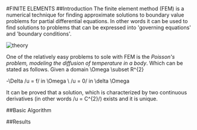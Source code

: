 #FINITE ELEMENTS
##Introduction
The finite element method (FEM) is a numerical technique for finding approximate solutions to boundary value problems for partial differential equations. In other words it can be used to find solutions to problems that can be expressed into 'governing equations' and 'boundary conditions'.


![theory]([file:images/fem.png?raw=true)


One of the relatively easy problems to sole with FEM is the *Poisson's problem, modeling the diffusion of temperature in a body*. Which can be stated as follows. Given a domain \Omega \subset R^{2}

   -\Delta /u = f/   in \Omega \\
   /u = 0/    in \delta \Omega

It can be proved that a solution, which is characterized by two continuous derivatives (in other words /u = C^{2}/) exists and it is unique.


##Basic Algorithm



##Results


